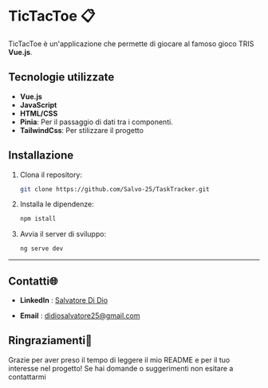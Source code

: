 # TicTacToe :clipboard:

TicTacToe è un'applicazione che permette di giocare al famoso gioco TRIS **Vue.js**. 


## Tecnologie utilizzate

- **Vue.js**
- **JavaScript**
- **HTML/CSS**
- **Pinia**: Per il passaggio di dati tra i componenti.
- **TailwindCss**: Per stilizzare il progetto


## Installazione

1. Clona il repository:
    ```bash
   git clone https://github.com/Salvo-25/TaskTracker.git
2. Installa le dipendenze:
   ```bash
   npm istall
3. Avvia il server di sviluppo:
   ```bash
   ng serve dev
---

## Contatti🌐  

- **LinkedIn**  : [Salvatore Di Dio](https://www.linkedin.com/in/salvatore-di-dio-/)

- **Email**  : didiosalvatore25@gmail.com

## Ringraziamenti🙌 

Grazie per aver preso il tempo di leggere il mio README e per il tuo interesse nel progetto! Se hai domande o suggerimenti non esitare a contattarmi



  
